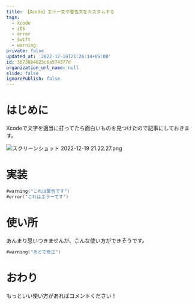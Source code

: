 ```yaml
---
title: 【Xcode】エラー文や警告文をカスタムする
tags:
  - Xcode
  - iOS
  - error
  - Swift
  - warning
private: false
updated_at: '2022-12-19T21:26:14+09:00'
id: 3b738b4823c6a574377d
organization_url_name: null
slide: false
ignorePublish: false
---
```

# はじめに
Xcodeで文字を適当に打ってたら面白いものを見つけたので記事にしておきます。

![スクリーンショット 2022-12-19 21.22.27.png](https://qiita-image-store.s3.ap-northeast-1.amazonaws.com/0/1745371/78edcf66-cf95-4b81-8ca7-0f973884a9dc.png)

# 実装
```swift
#warning("これは警告です")
#error("これはエラーです")
```

# 使い所
あんまり思いつきませんが、こんな使い方ができそうです。
```swift
#warning("あとで修正")
```

# おわり
もっといい使い方があればコメントください！
